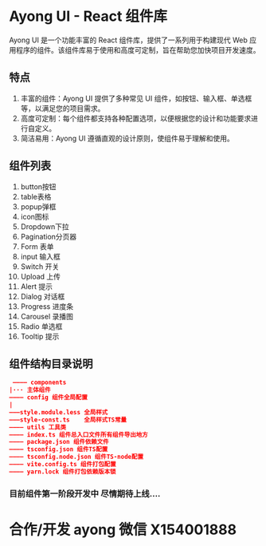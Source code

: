 # Ayong UI - React 组件库

Ayong UI 是一个功能丰富的 React 组件库，提供了一系列用于构建现代 Web 应用程序的组件。该组件库易于使用和高度可定制，旨在帮助您加快项目开发速度。


## 特点

1. 丰富的组件：Ayong UI 提供了多种常见 UI 组件，如按钮、输入框、单选框等，以满足您的项目需求。
2. 高度可定制：每个组件都支持各种配置选项，以便根据您的设计和功能要求进行自定义。
3. 简洁易用：Ayong UI 遵循直观的设计原则，使组件易于理解和使用。

## 组件列表

1. button按钮
2. table表格
3. popup弹框
4. icon图标
5. Dropdown下拉
6. Pagination分页器
7. Form 表单
8. input 输入框
9. Switch 开关
10. Upload 上传
11. Alert 提示
12. Dialog 对话框
13. Progress 进度条
14. Carousel 录播图
15. Radio 单选框
16. Tooltip 提示

## 组件结构目录说明

```json
 ———— components
|··· 主体组件
———— config 组件全局配置
|
———style.module.less 全局样式
———style-const.ts    全局样式TS常量
———— utils 工具类
———— index.ts 组件总入口文件所有组件导出地方
———— package.json 组件依赖文件
———— tsconfig.json 组件TS配置
———— tsconfig.node.json 组件TS-node配置
———— vite.config.ts 组件打包配置
———— yarn.lock 组件打包依赖版本锁
```

### 目前组件第一阶段开发中 尽情期待上线....

# 合作/开发 ayong 微信 X154001888

